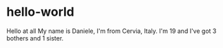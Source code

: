 # hello-world
Hello at all
My name is Daniele, I'm from Cervia, Italy. I'm 19 and I've got 3 bothers and 1 sister. 
